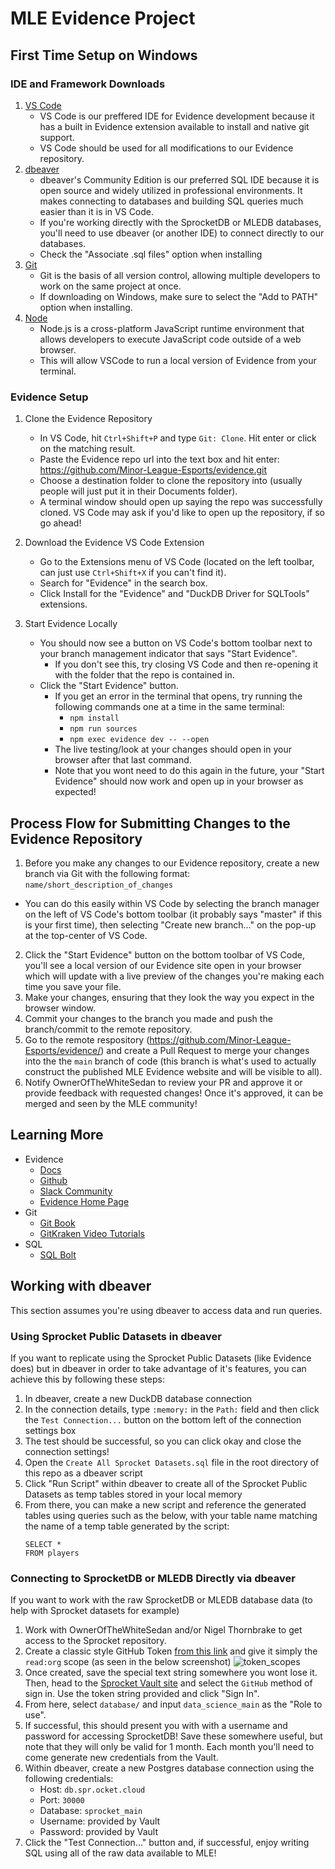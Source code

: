 # MLE Evidence Project

## First Time Setup on Windows

### IDE and Framework Downloads
1. [VS Code](https://code.visualstudio.com/Download)
    - VS Code is our preffered IDE for Evidence development because it has a built in Evidence extension available to install and native git support.
    - VS Code should be used for all modifications to our Evidence repository.
2. [dbeaver](https://dbeaver.io/download/)
    - dbeaver's Community Edition is our preferred SQL IDE because it is open source and widely utilized in professional environments.  It makes connecting to databases and building SQL queries much easier than it is in VS Code.
    - If you're working directly with the SprocketDB or MLEDB databases, you'll need to use dbeaver (or another IDE) to connect directly to our databases.
    - Check the "Associate .sql files" option when installing
3. [Git](https://git-scm.com/downloads)
    - Git is the basis of all version control, allowing multiple developers to work on the same project at once.
    - If downloading on Windows, make sure to select the "Add to PATH" option when installing.
4. [Node](https://nodejs.org/en/download)
    - Node.js is a cross-platform JavaScript runtime environment that allows developers to execute JavaScript code outside of a web browser.
    - This will allow VSCode to run a local version of Evidence from your terminal.


### Evidence Setup
1. Clone the Evidence Repository
    - In VS Code, hit `Ctrl+Shift+P` and type `Git: Clone`.  Hit enter or click on the matching result.
    - Paste the Evidence repo url into the text box and hit enter: https://github.com/Minor-League-Esports/evidence.git
    - Choose a destination folder to clone the repository into (usually people will just put it in their Documents folder).
    - A terminal window should open up saying the repo was successfully cloned.  VS Code may ask if you'd like to open up the repository, if so go ahead!

2. Download the Evidence VS Code Extension
    - Go to the Extensions menu of VS Code (located on the left toolbar, can just use `Ctrl+Shift+X` if you can't find it).
    - Search for "Evidence" in the search box.
    - Click Install for the "Evidence" and "DuckDB Driver for SQLTools" extensions.

3. Start Evidence Locally
    - You should now see a button on VS Code's bottom toolbar next to your branch management indicator that says "Start Evidence".
      - If you don't see this, try closing VS Code and then re-opening it with the folder that the repo is contained in.
    - Click the "Start Evidence" button.
      - If you get an error in the terminal that opens, try running the following commands one at a time in the same terminal:
        - `npm install`
        - `npm run sources`
        - `npm exec evidence dev -- --open`
      - The live testing/look at your changes should open in your browser after that last command.
      - Note that you wont need to do this again in the future, your "Start Evidence" should now work and open up in your browser as expected!



## Process Flow for Submitting Changes to the Evidence Repository
1. Before you make any changes to our Evidence repository, create a new branch via Git with the following format: `name/short_description_of_changes`
  - You can do this easily within VS Code by selecting the branch manager on the left of VS Code's bottom toolbar (it probably says "master" if this is your first time), then selecting "Create new branch..." on the pop-up at the top-center of VS Code.
2. Click the "Start Evidence" button on the bottom toolbar of VS Code, you'll see a local version of our Evidence site open in your browser which will update with a live preview of the changes you're making each time you save your file.
3. Make your changes, ensuring that they look the way you expect in the browser window.
4. Commit your changes to the branch you made and push the branch/commit to the remote repository.
5. Go to the remote respository (https://github.com/Minor-League-Esports/evidence/) and create a Pull Request to merge your changes into the the `main` branch of code (this branch is what's used to actually construct the published MLE Evidence website and will be visible to all).
6. Notify OwnerOfTheWhiteSedan to review your PR and approve it or provide feedback with requested changes!  Once it's approved, it can be merged and seen by the MLE community!



## Learning More
- Evidence
  - [Docs](https://docs.evidence.dev/)
  - [Github](https://github.com/evidence-dev/evidence)
  - [Slack Community](https://slack.evidence.dev/)
  - [Evidence Home Page](https://www.evidence.dev)
- Git
  - [Git Book](https://git-scm.com/book/en/v2)
  - [GitKraken Video Tutorials](https://www.gitkraken.com/learn/git/tutorials)
- SQL
  - [SQL Bolt](https://sqlbolt.com/)



## Working with dbeaver
This section assumes you're using dbeaver to access data and run queries.

### Using Sprocket Public Datasets in dbeaver
If you want to replicate using the Sprocket Public Datasets (like Evidence does) but in dbeaver in order to take advantage of it's features, you can achieve this by following these steps:
1. In dbeaver, create a new DuckDB database connection
2. In the connection details, type `:memory:` in the `Path:` field and then click the `Test Connection...` button on the bottom left of the connection settings box
3. The test should be successful, so you can click okay and close the connection settings!
4. Open the `Create All Sprocket Datasets.sql` file in the root directory of this repo as a dbeaver script
5. Click "Run Script" within dbeaver to create all of the Sprocket Public Datasets as temp tables stored in your local memory
6. From there, you can make a new script and reference the generated tables using queries such as the below, with your table name matching the name of a temp table generated by the script:
    ```
    SELECT *
    FROM players
    ```

### Connecting to SprocketDB or MLEDB Directly via dbeaver
If you want to work with the raw SprocketDB or MLEDB database data (to help with Sprocket datasets for example)
1. Work with OwnerOfTheWhiteSedan and/or Nigel Thornbrake to get access to the Sprocket repository.
2. Create a classic style GitHub Token [from this link](https://github.com/settings/tokens) and give it simply the `read:org` scope (as seen in the below screenshot) ![token_scopes](static/token_scopes.png)
3. Once created, save the special text string somewhere you wont lose it.  Then, head to the [Sprocket Vault site](https://vault.spr.ocket.cloud/ui/) and select the `GitHub` method of sign in.  Use the token string provided and click "Sign In".
4. From here, select `database/` and input `data_science_main` as the "Role to use".
5. If successful, this should present you with with a username and password for accessing SprocketDB!  Save these somewhere useful, but note that they will only be valid for 1 month.  Each month you'll need to come generate new credentials from the Vault.
6. Within dbeaver, create a new Postgres database connection using the following credentials:
    - Host: `db.spr.ocket.cloud`
    - Port: `30000`
    - Database: `sprocket_main`
    - Username: provided by Vault
    - Password: provided by Vault
7. Click the "Test Connection..." button and, if successful, enjoy writing SQL using all of the raw data available to MLE!
